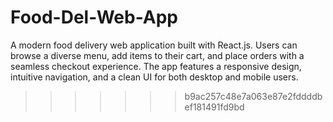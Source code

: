 # Food-Del-Web-App

A modern food delivery web application built with React.js. Users can browse a diverse menu, add items to their cart, and place orders with a seamless checkout experience. The app features a responsive design, intuitive navigation, and a clean UI for both desktop and mobile users.

> > > > > > > b9ac257c48e7a063e87e2fddddbef181491fd9bd
